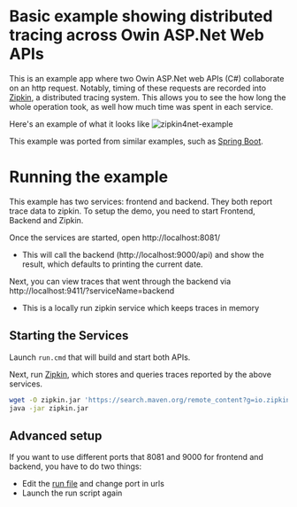 # Basic example showing distributed tracing across Owin ASP.Net Web APIs
This is an example app where two Owin ASP.Net web APIs (C#) collaborate on an http request. Notably, timing of these requests are recorded into [Zipkin](http://zipkin.io/), a distributed tracing system. This allows you to see the how long the whole operation took, as well how much time was spent in each service.

Here's an example of what it looks like
![zipkin4net-example](https://files.gitter.im/criteo/zipkin4net/o1To/zipkin4net-example.png)

This example was ported from similar examples, such as [Spring Boot](https://github.com/openzipkin/sleuth-webmvc-example).

# Running the example
This example has two services: frontend and backend. They both report trace data to zipkin. To setup the demo, you need to start Frontend, Backend and Zipkin.

Once the services are started, open http://localhost:8081/
* This will call the backend (http://localhost:9000/api) and show the result, which defaults to printing the current date.

Next, you can view traces that went through the backend via http://localhost:9411/?serviceName=backend
* This is a locally run zipkin service which keeps traces in memory

## Starting the Services

Launch `run.cmd` that will build and start both APIs.

Next, run [Zipkin](http://zipkin.io/), which stores and queries traces reported by the above services.

```bash
wget -O zipkin.jar 'https://search.maven.org/remote_content?g=io.zipkin.java&a=zipkin-server&v=LATEST&c=exec'
java -jar zipkin.jar
```

## Advanced setup

If you want to use different ports that 8081 and 9000 for frontend and backend, you have to do two things:
* Edit the [run file](run.cmd) and change port in urls
* Launch the run script again
